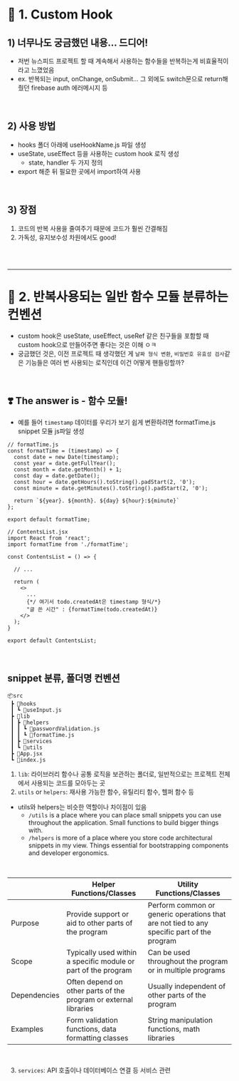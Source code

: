 # 🛴 1. Custom Hook
## 1) 너무나도 궁금했던 내용... 드디어!
- 저번 뉴스피드 프로젝트 할 때 계속해서 사용하는 함수들을 반복하는게 비효율적이라고 느꼈었음
- ex. 반복되는 input, onChange, onSubmit... 그 외에도 switch문으로 return해줬던 firebase auth 에러메시지 등

<br />

## 2) 사용 방법
- hooks 폴더 아래에 useHookName.js 파일 생성
- useState, useEffect 등을 사용하는 custom hook 로직 생성
  - state, handler 두 가지 정의
-  export 해준 뒤 필요한 곳에서 import하여 사용

<br />

## 3) 장점
1. 코드의 반복 사용을 줄여주기 때문에 코드가 훨씬 간결해짐
2. 가독성, 유지보수성 차원에서도 good!

<br />
<br />

---

# 🤔 2. 반복사용되는 일반 함수 모듈 분류하는 컨벤션
- custom hook은 useState, useEffect, useRef 같은 친구들을 포함할 때 custom hook으로 만들어주면 좋다는 것은 이해 ㅇㅋ
- 궁금했던 것은, 이전 프로젝트 때 생각했던 게 `날짜 형식 변환`, `비밀번호 유효성 검사`같은 기능들은 여러 번 사용되는 로직인데 이건 어떻게 핸들링할까?

<br />

## ❣️ The answer is - 함수 모듈!
- 예를 들어 `timestamp` 데이터를 우리가 보기 쉽게 변환하려면 formatTime.js snippet 모듈 js파일 생성

```
// formatTime.js
const formatTime = (timestamp) => {
  const date = new Date(timestamp);
  const year = date.getFullYear();
  const month = date.getMonth() + 1;
  const day = date.getDate();
  const hour = date.getHours().toString().padStart(2, '0');
  const minute = date.getMinutes().toString().padStart(2, '0');

  return `${year}. ${month}. ${day} ${hour}:${minute}`
};

export default formatTime;
```

```
// ContentsList.jsx
import React from 'react';
import formatTime from './formatTime';

const ContentsList = () => {

  // ...

  return (
    <>
      ...
      {*/ 여기서 todo.createdAt은 timestamp 형식/*}
      "글 쓴 시간" : {formatTime(todo.createdAt)}
    </>
  );
}

export default ContentsList;
```

<br />

## snippet 분류, 폴더명 컨벤션

```
📦src
 ┣ 📂hooks
 ┃ ┗ 📜useInput.js
 ┣ 📂lib
 ┃ ┣ 📂helpers
 ┃ ┃ ┗ 📜passwordValidation.js
 ┃ ┃ ┗ 📜formatTime.js
 ┃ ┣ 📂services
 ┃ ┗ 📂utils
 ┣ 📜App.jsx
 ┗ 📜index.js
```

1. `lib`: 라이브러리 함수나 공통 로직을 보관하는 폴더로, 일반적으로는 프로젝트 전체에서 사용되는 코드를 모아두는 곳
2. `utils` or `helpers`: 재사용 가능한 함수, 유틸리티 함수, 헬퍼 함수 등
- utils와 helpers는 비슷한 역할이나 차이점이 있음
  - `/utils` is a place where you can place small snippets you can use throughout the application. Small functions to build bigger things with.
  - `/helpers` is more of a place where you store code architectural snippets in my view. Things essential for bootstrapping components and developer ergonomics.

<br />

  |                     | Helper Functions/Classes | Utility Functions/Classes |
  |---------------------|--------------------------|---------------------------|
  | Purpose             | Provide support or aid to other parts of the program | Perform common or generic operations that are not tied to any specific part of the program |
  | Scope               | Typically used within a specific module or part of the program | Can be used throughout the program or in multiple programs |
  | Dependencies        | Often depend on other parts of the program or external libraries | Usually independent of other parts of the program |
  | Examples            | Form validation functions, data formatting classes | String manipulation functions, math libraries |

<br />

3. `services`: API 호출이나 데이터베이스 연결 등 서비스 관련